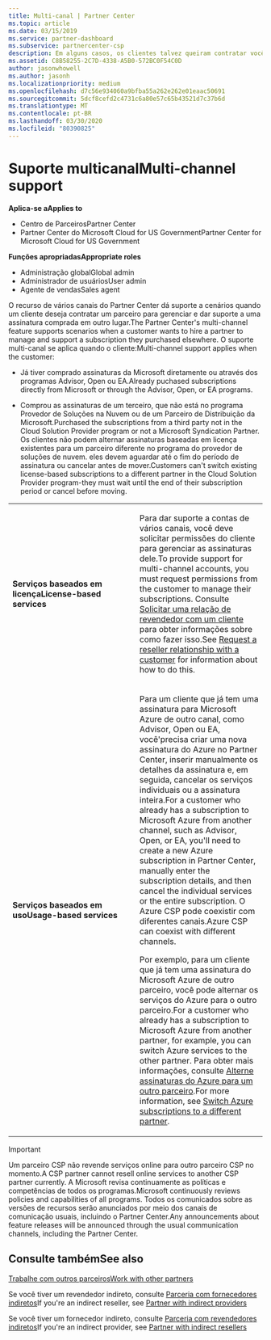 ```yaml
---
title: Multi-canal | Partner Center
ms.topic: article
ms.date: 03/15/2019
ms.service: partner-dashboard
ms.subservice: partnercenter-csp
description: Em alguns casos, os clientes talvez queiram contratar você para provisionar e dar suporte a uma assinatura que eles compraram em outro lugar.
ms.assetid: C8B58255-2C7D-4338-A5B0-572BC0F54C0D
author: jasonwhowell
ms.author: jasonh
ms.localizationpriority: medium
ms.openlocfilehash: d7c56e934060a9bfba55a262e262e01eaac50691
ms.sourcegitcommit: 5dcf8cefd2c4731c6a80e57c65b43521d7c37b6d
ms.translationtype: MT
ms.contentlocale: pt-BR
ms.lasthandoff: 03/30/2020
ms.locfileid: "80390825"
---
```

# <a name="multi-channel-support"></a><span data-ttu-id="3e62f-103">Suporte multicanal</span><span class="sxs-lookup"><span data-stu-id="3e62f-103">Multi-channel support</span></span>

<span data-ttu-id="3e62f-104">**Aplica-se a**</span><span class="sxs-lookup"><span data-stu-id="3e62f-104">**Applies to**</span></span>

-  <span data-ttu-id="3e62f-105">Centro de Parceiros</span><span class="sxs-lookup"><span data-stu-id="3e62f-105">Partner Center</span></span>
-  <span data-ttu-id="3e62f-106">Partner Center do Microsoft Cloud for US Government</span><span class="sxs-lookup"><span data-stu-id="3e62f-106">Partner Center for Microsoft Cloud for US Government</span></span>

<span data-ttu-id="3e62f-107">**Funções apropriadas**</span><span class="sxs-lookup"><span data-stu-id="3e62f-107">**Appropriate roles**</span></span>
-   <span data-ttu-id="3e62f-108">Administração global</span><span class="sxs-lookup"><span data-stu-id="3e62f-108">Global admin</span></span>
-   <span data-ttu-id="3e62f-109">Administrador de usuários</span><span class="sxs-lookup"><span data-stu-id="3e62f-109">User admin</span></span>
-   <span data-ttu-id="3e62f-110">Agente de vendas</span><span class="sxs-lookup"><span data-stu-id="3e62f-110">Sales agent</span></span>

<span data-ttu-id="3e62f-111">O recurso de vários canais do Partner Center dá suporte a cenários quando um cliente deseja contratar um parceiro para gerenciar e dar suporte a uma assinatura comprada em outro lugar.</span><span class="sxs-lookup"><span data-stu-id="3e62f-111">The Partner Center's multi-channel feature supports scenarios when a customer wants to hire a partner to manage and support a subscription they purchased elsewhere.</span></span> <span data-ttu-id="3e62f-112">O suporte multi-canal se aplica quando o cliente:</span><span class="sxs-lookup"><span data-stu-id="3e62f-112">Multi-channel support applies when the customer:</span></span>

-   <span data-ttu-id="3e62f-113">Já tiver comprado assinaturas da Microsoft diretamente ou através dos programas Advisor, Open ou EA.</span><span class="sxs-lookup"><span data-stu-id="3e62f-113">Already puchased subscriptions directly from Microsoft or through the Advisor, Open, or EA programs.</span></span>

-   <span data-ttu-id="3e62f-114">Comprou as assinaturas de um terceiro, que não está no programa Provedor de Soluções na Nuvem ou de um Parceiro de Distribuição da Microsoft.</span><span class="sxs-lookup"><span data-stu-id="3e62f-114">Purchased the subscriptions from a third party not in the Cloud Solution Provider program or not a Microsoft Syndication Partner.</span></span> <span data-ttu-id="3e62f-115">Os clientes não podem alternar assinaturas baseadas em licença existentes para um parceiro diferente no programa do provedor de soluções de nuvem. eles devem aguardar até o fim do período de assinatura ou cancelar antes de mover.</span><span class="sxs-lookup"><span data-stu-id="3e62f-115">Customers can't switch existing license-based subscriptions to a different partner in the Cloud Solution Provider program-they must wait until the end of their subscription period or cancel before moving.</span></span>


<table>
<colgroup>
<col width="50%" />
<col width="50%" />
</colgroup>
<tbody>
<tr class="odd">
<td><p><span data-ttu-id="3e62f-116"><strong>Serviços baseados em licença</strong></span><span class="sxs-lookup"><span data-stu-id="3e62f-116"><strong>License-based services</strong></span></span></p></td>
<td><p><span data-ttu-id="3e62f-117">Para dar suporte a contas de vários canais, você deve solicitar permissões do cliente para gerenciar as assinaturas dele.</span><span class="sxs-lookup"><span data-stu-id="3e62f-117">To provide support for multi-channel accounts, you must request permissions from the customer to manage their subscriptions.</span></span> <span data-ttu-id="3e62f-118">Consulte <a href="request-a-relationship-with-a-customer.md" data-raw-source="[Request a reseller relationship with a customer](request-a-relationship-with-a-customer.md)">Solicitar uma relação de revendedor com um cliente</a> para obter informações sobre como fazer isso.</span><span class="sxs-lookup"><span data-stu-id="3e62f-118">See <a href="request-a-relationship-with-a-customer.md" data-raw-source="[Request a reseller relationship with a customer](request-a-relationship-with-a-customer.md)">Request a reseller relationship with a customer</a> for information about how to do this.</span></span></p></td>
</tr>
<tr class="even">
<td><p><span data-ttu-id="3e62f-119"><strong>Serviços baseados em uso</strong></span><span class="sxs-lookup"><span data-stu-id="3e62f-119"><strong>Usage-based services</strong></span></span></p></td>
<td>
<p><span data-ttu-id="3e62f-120">Para um cliente que já tem uma assinatura para Microsoft Azure de outro canal, como Advisor, Open ou EA, você&#39;precisa criar uma nova assinatura do Azure no Partner Center, inserir manualmente os detalhes da assinatura e, em seguida, cancelar os serviços individuais ou a assinatura inteira.</span><span class="sxs-lookup"><span data-stu-id="3e62f-120">For a customer who already has a subscription to Microsoft Azure from another channel, such as Advisor, Open, or EA, you&#39;ll need to create a new Azure subscription in Partner Center, manually enter the subscription details, and then cancel the individual services or the entire subscription.</span></span> <span data-ttu-id="3e62f-121">O Azure CSP pode coexistir com diferentes canais.</span><span class="sxs-lookup"><span data-stu-id="3e62f-121">Azure CSP can coexist with different channels.</span></span></p>
<p><span data-ttu-id="3e62f-122">Por exemplo, para um cliente que já tem uma assinatura do Microsoft Azure de outro parceiro, você pode alternar os serviços do Azure para o outro parceiro.</span><span class="sxs-lookup"><span data-stu-id="3e62f-122">For a customer who already has a subscription to Microsoft Azure from another partner, for example, you can switch Azure services to the other partner.</span></span>  <span data-ttu-id="3e62f-123">Para obter mais informações, consulte <a href="switch-azure-subscriptions-to-a-different-partner.md" data-raw-source="[Switch Azure subscriptions to a different partner](switch-azure-subscriptions-to-a-different-partner.md)">Alterne assinaturas do Azure para um outro parceiro</a>.</span><span class="sxs-lookup"><span data-stu-id="3e62f-123">For more information, see <a href="switch-azure-subscriptions-to-a-different-partner.md" data-raw-source="[Switch Azure subscriptions to a different partner](switch-azure-subscriptions-to-a-different-partner.md)">Switch Azure subscriptions to a different partner</a>.</span></span></p>
</td>
</tr>
</tbody>
</table>

> [!IMPORTANT]  
> <span data-ttu-id="3e62f-124">Um parceiro CSP não revende serviços online para outro parceiro CSP no momento.</span><span class="sxs-lookup"><span data-stu-id="3e62f-124">A CSP partner cannot resell online services to another CSP partner currently.</span></span> <span data-ttu-id="3e62f-125">A Microsoft revisa continuamente as políticas e competências de todos os programas.</span><span class="sxs-lookup"><span data-stu-id="3e62f-125">Microsoft continuously reviews policies and capabilities of all programs.</span></span> <span data-ttu-id="3e62f-126">Todos os comunicados sobre as versões de recursos serão anunciados por meio dos canais de comunicação usuais, incluindo o Partner Center.</span><span class="sxs-lookup"><span data-stu-id="3e62f-126">Any announcements about feature releases will be announced through the usual communication channels, including the Partner Center.</span></span> 

## <a name="see-also"></a><span data-ttu-id="3e62f-127">Consulte também</span><span class="sxs-lookup"><span data-stu-id="3e62f-127">See also</span></span>

[<span data-ttu-id="3e62f-128">Trabalhe com outros parceiros</span><span class="sxs-lookup"><span data-stu-id="3e62f-128">Work with other partners</span></span>](work-with-other-partners.md)

<span data-ttu-id="3e62f-129">Se você tiver um revendedor indireto, consulte [Parceria com fornecedores indiretos](indirect-reseller-tasks-in-partner-center.md)</span><span class="sxs-lookup"><span data-stu-id="3e62f-129">If you're an indirect reseller, see [Partner with indirect providers](indirect-reseller-tasks-in-partner-center.md)</span></span>

<span data-ttu-id="3e62f-130">Se você tiver um fornecedor indireto, consulte [Parceria com revendedores indiretos](indirect-provider-tasks-in-partner-center.md)</span><span class="sxs-lookup"><span data-stu-id="3e62f-130">If you're an indirect provider, see [Partner with indirect resellers](indirect-provider-tasks-in-partner-center.md)</span></span> 

 

 



